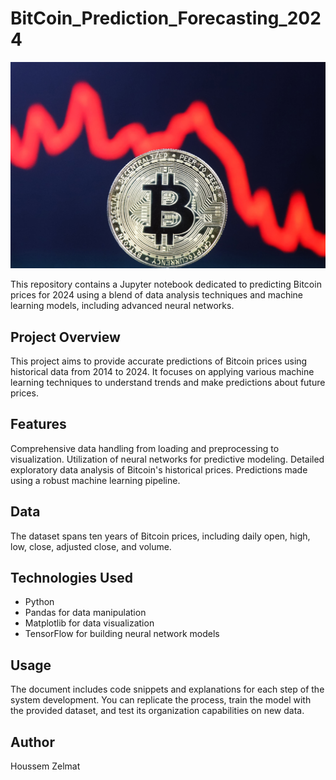 # BitCoin_Prediction_Forecasting_2024



![alt text](https://github.com/BheZelmat/BitCoin_Prediction_-_Forecasting_2024/blob/main/Img.jpeg?raw=true)



This repository contains a Jupyter notebook dedicated to predicting Bitcoin prices for 2024 using a blend of data analysis techniques and machine learning models, including advanced neural networks.

## Project Overview
This project aims to provide accurate predictions of Bitcoin prices using historical data from 2014 to 2024. It focuses on applying various machine learning techniques to understand trends and make predictions about future prices.

## Features
Comprehensive data handling from loading and preprocessing to visualization.
Utilization of neural networks for predictive modeling.
Detailed exploratory data analysis of Bitcoin's historical prices.
Predictions made using a robust machine learning pipeline.

## Data
The dataset spans ten years of Bitcoin prices, including daily open, high, low, close, adjusted close, and volume.

## Technologies Used

* Python
* Pandas for data manipulation
* Matplotlib for data visualization
* TensorFlow for building neural network models

## Usage
The document includes code snippets and explanations for each step of the system development. You can replicate the process, train the model with the provided dataset, and test its organization capabilities on new data.

## Author
Houssem Zelmat 
